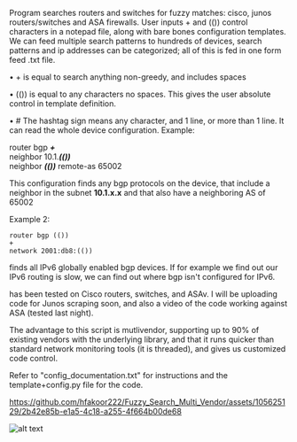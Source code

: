 Program searches routers and switches for fuzzy matches: cisco, junos routers/switches and ASA firewalls.
User inputs  +   and   (())   control characters in a notepad file, along with bare bones configuration templates. We can feed multiple search patterns to hundreds of devices, search patterns and ip addresses can be categorized; all of this is fed in one form feed .txt file.


•	+ is equal to search anything non-greedy,  and includes spaces



•	(())  is equal to any characters no spaces. This gives the user absolute control in template definition.

•	#   The hashtag sign means any character, and 1 line, or more than 1 line. It can read the whole device configuration.
Example:

  router bgp **_+_**                                
  neighbor 10.1._**(())**_                                                                                                                                  
  neighbor _**(())**_ remote-as 65002


This configuration finds any bgp protocols on the device, that include a neighbor in the subnet **10.1.x.x**  and that
also have a neighboring AS of 65002

Example 2:

 	router bgp (())
 	+
 	network 2001:db8:(())

finds all IPv6 globally enabled bgp devices. If for example we find out our IPv6 routing is slow, we can find out where bgp isn't configured for IPv6.

has been tested on Cisco routers, switches, and ASAv. I will be uploading code for Junos scraping soon, and also a video of the code working against ASA (tested last night).


The advantage to this script is mutlivendor, supporting up to 90% of existing vendors with the underlying library, and that it runs quicker than standard network monitoring tools (it is threaded), and gives us customized code control.

Refer to "config_documentation.txt"   for instructions and the template+config.py file  for the code.







https://github.com/hfakoor222/Fuzzy_Search_Multi_Vendor/assets/105625129/2b42e85b-e1a5-4c18-a255-4f664b00de68








![alt text](https://media.giphy.com/media/20JY76TfKAhR20SfJu/giphy.gif)



